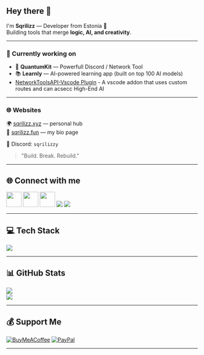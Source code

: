  ## Hey there 👋

I'm **Sqrilizz** — Developer from Estonia 🚀  
Building tools that merge **logic, AI, and creativity**.  

---

### 🔭 Currently working on
- 🧩 **QuantumKit** — Powerfull Discord / Network Tool
- 📚 **Learnly** — AI-powered learning app (built on top 100 AI models)  
- [NetworkToolsAPI-Vscode Plugin](https://github.com/Badim41/network_tools) - A vscode addon that uses custom routes and can acsecc High-End AI
---

### 🌐 Websites
🌍 [sqrilizz.xyz](https://sqrilizz.xyz) — personal hub  
🪪 [sqrilizz.fun](https://sqrilizz.fun) — my bio page  

💬 Discord: `sqrilizzy`  

> "Build. Break. Rebuild." 

---

## 🌐 Connect with me
<p align="left">
  <a href="https://discord.gg/sqrilizzy"><img src="https://skillicons.dev/icons?i=discord" height="40"/></a>
  <a href="https://instagram.com/Matve1m0k1"><img src="https://skillicons.dev/icons?i=instagram" height="40"/></a>
  <a href="mailto:moki912011@gmail.com"><img src="https://skillicons.dev/icons?i=gmail" height="40"/></a>
  <a href="https://tidal.com/@sqrilizz"><img src="https://img.shields.io/badge/Tidal-000000?style=for-the-badge&logo=tidal&logoColor=white"/></a>
  <a href="https://youtube.com/@sqrilizz"><img src="https://img.shields.io/badge/YouTube-FF0000?style=for-the-badge&logo=youtube&logoColor=white"/></a>
</p>  

---

## 💻 Tech Stack
<p align="left">
  <img src="https://skillicons.dev/icons?i=java,python,html,js,nodejs,npm,mysql,firebase,nginx,cloudflare,pytorch,figma,git,linux" />
</p>

---

## 📊 GitHub Stats
![](https://github-readme-stats.vercel.app/api?username=sqrilizz&show_icons=true&theme=radical)  
![](https://github-readme-stats.vercel.app/api/top-langs/?username=sqrilizz&layout=compact&theme=radical)

---

## 💰 Support Me
[![BuyMeACoffee](https://img.shields.io/badge/Buy%20Me%20a%20Coffee-ffdd00?style=for-the-badge&logo=buy-me-a-coffee&logoColor=black)](https://buymeacoffee.com/sqrilizz) 
[![PayPal](https://img.shields.io/badge/PayPal-00457C?style=for-the-badge&logo=paypal&logoColor=white)](https://buymeacoffee.com/sqrilizz)  

---
